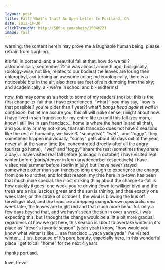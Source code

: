 ```yaml
---

layout: post
title: Fall? What's That? An Open Letter to Portland, OR
date: 2012-10-30 
clickThrought: http://500px.com/photo/15040221
image: fall
---
```



warning: the content herein may prove me a laughable human being. please refrain from laughing.

it's fall in portland. and a beautiful fall at that. how do we tell? astronomically, september 22nd was almost a month ago; biologically, (biology-wise, not like, related to our bodies) the leaves are losing their chlorophyl, and turning an awesome color; meteorologically, there is a noticeable bite in the air, also there are feet of rain dumping from the sky; and academically, a - we're in school and b - midterms!

now, this may come as a shock to some of my readers (no) but this is the first change-to-fall that i have experienced. "what?" you may say, "how is that possible!? you're older than 1 year?! what?! *bangs head against wall in confusion*, but let me assure you, this all will make sense, riiiiight about now. i have lived in san francisco for my entire life up until this fall (yes mom, i know i still live in san francisco... home is where the heart is and all that), and you may or may not know, that san francisco does not have 4 seasons like the rest of humanity, we have 3: "sunny(ish)", "wet",  and "foggy". they sometimes happen individually, "sunny" gets about 50 days out of the year, never all at the same time (but concentrated directly after all the angry tourists go home),  "wet" and "foggy" share the rest (sometimes they share a day). i have visited real fall before (chicago in october) i have visited real winter before (paris/denver in february/december respectively) i have visited real summer before (berlin in july) but i have never stayed somewhere other than san francisco long enough to experience the change from one to another, and for that reason, my time here in p-town has been that much more special. the most striking thing about the change-to-fall is how quickly it goes. one week, you're driving down terwilliger blvd and the trees are a nice luscious green and the sun is shining, and then exactly one week later, on the stroke of october 1, the wind is blowing the bus off terwilliger blvd, and the trees are a dripping orange/brown spectacle. one week later, the leaves are bright red and that much more beautiful. only a few days beyond that, and we havn't seen the sun in over a week. i was expecting this. but i thought the change would be a little bit more gradual. regardless of how we got here, this season is about to overtake winter in it's place as "trevor's favorite season" (yeah yeah i know, "how would you know what winter is like ... san francisco ...yada yada yada" i've visited winter.....) just because of it's pure beauty, especially here, in this wonderful place i get to call "home" for the next 4 years

thanks portland.

love, trevor